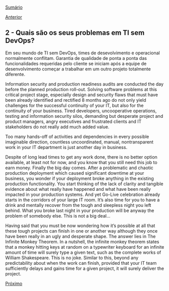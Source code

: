 [Sumário](https://github.com/lucasfantacuci/DevOpsRevelado/blob/master/README.md)


[Anterior](https://github.com/lucasfantacuci/DevOpsRevelado/blob/master/CHAPTER01/1-7-CONCLUSION.md)


## 2 - Quais são os seus problemas em TI sem DevOps?


Em seu mundo de TI sem DevOps, times de desevolvimento e operacional normalmente conflitam. Garantia de qualidade de ponta a ponta das funcionalidades requeridas pelo cliente se iniciam após a equipe de desenvolvimento começar a trabalhar em um outro projeto totalmente diferente. 


Information
security and production readiness audits are
conducted the day before the planned production
roll-out. Solving software problems at this critical
project stage, especially design and security flaws
that must have been already identified and rectified
8 months ago do not only yield challenges for the
successful continuity of your IT, but also for the
continuity of your business. Tired developers,
uncooperative operations, testing and information
security silos, demanding but desperate project and
product managers, angry executives and frustrated
clients and IT stakeholders do not really add much
added value.

Too many hands-off of activities and dependencies in
every possible imaginable direction, countless
uncoordinated, manual, nontransparent work in your
IT department is just another day in business.

Despite of long lead times to get any work done,
there is no better option available, at least not for
now, and you know that you still need this job to
earn money.
Finally the big day comes. After a problematic and
chaotic production deployment which caused
significant downtime at your business, you wonder if
your deployment broke anything in the existing
production functionality. You start thinking of the
lack of clarity and tangible evidence about what
really have happened and what have been really
impacted in your production systems.
And yet Go-Live celebration already starts in the
corridors of your large IT room. It’s also time for you
to have a drink and mentally recover from the tough
and sleepless night you left behind. What you broke
last night in your production will be anyway the
problem of somebody else. This is not a big deal… 


Having said that you must be now wondering how it’s
possible at all that these tough projects can finish in
one or another way although they once have been
really in an ugly and desperate shape. The answer
lies in The Infinite Monkey Theorem. In a nutshell,
the infinite monkey theorem states that a monkey 
hitting keys at random on a typewriter keyboard for
an infinite amount of time will surely type a given
text, such as the complete works of William
Shakespeare. This is no joke.
Similar to this, beyond any predictability about when
the work can finish, provided that your IT team
sufficiently delays and gains time for a given project,
it will surely deliver the project. 


[Próximo]()

